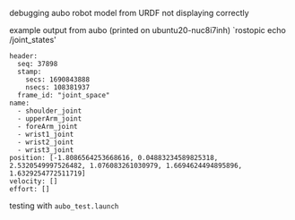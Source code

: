 

debugging aubo robot model from URDF not displaying correctly


example output from aubo (printed on ubuntu20-nuc8i7inh)
`rostopic echo /joint_states'

```
header: 
  seq: 37898
  stamp: 
    secs: 1690843888
    nsecs: 108381937
  frame_id: "joint_space"
name: 
  - shoulder_joint
  - upperArm_joint
  - foreArm_joint
  - wrist1_joint
  - wrist2_joint
  - wrist3_joint
position: [-1.8086564253668616, 0.04883234589825318, 2.5320549997526482, 1.076083261030979, 1.6694624494895896, 1.6329254772511719]
velocity: []
effort: []
```




testing with `aubo_test.launch`


